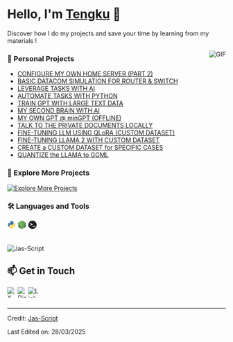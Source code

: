 # Hello, I'm [Tengku](https://github.com/engkufizz) 👋

Discover how I do my projects and save your time by learning from my materials ! 

<img align="right" alt="GIF" src="https://media.licdn.com/dms/image/v2/D4D12AQFYfL4JF8-wQg/article-cover_image-shrink_600_2000/article-cover_image-shrink_600_2000/0/1658180724475?e=2147483647&v=beta&t=2HQkLpOAg4h-Kz12ITQmQqPYkB5VEpl3qXpdD-a_LEk" />

### 🚀 Personal Projects 

- [CONFIGURE MY OWN HOME SERVER (PART 2)](https://drive.google.com/drive/folders/15cKAEq6_Mb_b7sO-bf26SguCp4saxLc8?usp=drive_link)
- [BASIC DATACOM SIMULATION FOR ROUTER & SWITCH](https://drive.google.com/drive/folders/1-3IKt8alxLHquHUp7q304o2K58-X8Cbr)
- [LEVERAGE TASKS WITH AI](https://drive.google.com/drive/folders/1GdOpu-EyyUGgBQ_H1LkgWEzYgVCVOkrU)
- [AUTOMATE TASKS WITH PYTHON](https://github.com/engkufizz/AutomateTools)
- [TRAIN GPT WITH LARGE TEXT DATA](https://drive.google.com/drive/folders/1-zV-gpjkN4yG9W8fFlP_KzHku0MAPxb8)
- [MY SECOND BRAIN WITH AI](https://drive.google.com/drive/folders/1-3xS_8uHGA-v4xbg3UnEKxSQFok_2T4J)
- [MY OWN GPT @ minGPT (OFFLINE)](https://drive.google.com/drive/folders/107bkkkt9UaOzhuZevulDu7BQxfU__k7n)
- [TALK TO THE PRIVATE DOCUMENTS LOCALLY](https://drive.google.com/drive/folders/1135e1n7sbZS8oJ1AsHWgUb5U2ypqNzwa)
- [FINE-TUNING LLM USING QLoRA (CUSTOM DATASET)](https://huggingface.co/engkufizz/falcon-7b-qlora-datacom)
- [FINE-TUNING LLAMA 2 WITH CUSTOM DATASET](https://huggingface.co/engkufizz/llama-2-7b-datacom)
- [CREATE a CUSTOM DATASET for SPECIFIC CASES](https://huggingface.co/datasets/engkufizz/router-switch-instruct)
- [QUANTIZE the LLAMA to GGML](https://huggingface.co/engkufizz/llama-2-7b-datacom-ggml)

### 🔗 Explore More Projects  

<a href="https://tengkulist.web.app/projects.html" target="_blank">
  <img src="https://img.shields.io/badge/Explore%20More-Click%20Here-blue?style=for-the-badge" alt="Explore More Projects">
</a>

### 🛠️ Languages and Tools  

<code><img height="20" src="https://raw.githubusercontent.com/github/explore/80688e429a7d4ef2fca1e82350fe8e3517d3494d/topics/python/python.png"></code>
<code><img height="20" src="https://raw.githubusercontent.com/github/explore/80688e429a7d4ef2fca1e82350fe8e3517d3494d/topics/nodejs/nodejs.png"></code>
<code><img height="20" src="https://raw.githubusercontent.com/github/explore/80688e429a7d4ef2fca1e82350fe8e3517d3494d/topics/terminal/terminal.png"></code>

<br />

<img align="center" width=500 src="https://github-readme-stats.vercel.app/api/top-langs/?username=engkufizz&count_private=true&theme=radical&hide=Batchfile" alt="Jas-Script" />

## 📫 Get in Touch 

<!-- Single icon per service; theme-aware via <picture> and Iconify CDN -->
<a href="https://twitter.com/engkufizz" aria-label="X (Twitter)" title="X (Twitter)">
  <picture>
    <source media="(prefers-color-scheme: dark)" srcset="https://api.iconify.design/simple-icons:x.svg?color=white" />
    <source media="(prefers-color-scheme: light)" srcset="https://api.iconify.design/simple-icons:x.svg?color=%23000" />
    <img align="left" alt="X (Twitter)" width="24" height="24" src="https://api.iconify.design/simple-icons:x.svg?color=%23000" />
  </picture>
</a>
<a href="https://discord.com/users/engkufizz" aria-label="Discord" title="Discord">
  <picture>
    <source media="(prefers-color-scheme: dark)" srcset="https://api.iconify.design/simple-icons:discord.svg?color=white" />
    <source media="(prefers-color-scheme: light)" srcset="https://api.iconify.design/simple-icons:discord.svg?color=%23000" />
    <img align="left" alt="Discord" width="24" height="24" src="https://api.iconify.design/simple-icons:discord.svg?color=%23000" />
  </picture>
</a>
<a href="https://www.linkedin.com/in/engkufizz/" aria-label="LinkedIn" title="LinkedIn">
  <picture>
    <source media="(prefers-color-scheme: dark)" srcset="https://api.iconify.design/simple-icons:linkedin.svg?color=white" />
    <source media="(prefers-color-scheme: light)" srcset="https://api.iconify.design/simple-icons:linkedin.svg?color=%23000" />
    <img align="left" alt="LinkedIn" width="24" height="24" src="https://api.iconify.design/simple-icons:linkedin.svg?color=%23000" />
  </picture>
</a>

<br /><br />

----
Credit: [Jas-Script](https://github.com/Jas-Script)

Last Edited on: 28/03/2025
